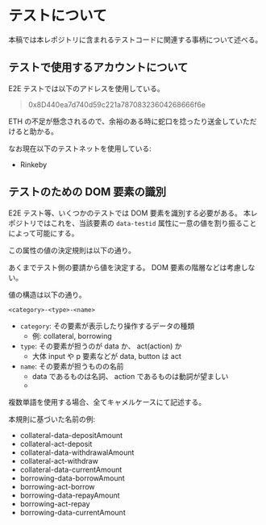 # テストについて

本稿では本レポジトリに含まれるテストコードに関連する事柄について述べる。

## テストで使用するアカウントについて

E2E テストでは以下のアドレスを使用している。

> 0x8D440ea7d740d59c221a78708323604268666f6e

ETH の不足が懸念されるので、余裕のある時に蛇口を捻ったり送金していただけると助かる。

なお現在以下のテストネットを使用している:

- Rinkeby

## テストのための DOM 要素の識別

E2E テスト等、いくつかのテストでは DOM 要素を識別する必要がある。
本レポジトリではこれを、当該要素の `data-testid` 属性に一意の値を割り振ることによって可能にする。

この属性の値の決定規則は以下の通り。

あくまでテスト側の要請から値を決定する。 DOM 要素の階層などは考慮しない。

値の構造は以下の通り。

```
<category>-<type>-<name>
```

- `category`: その要素が表示したり操作するデータの種類
  - 例: collateral, borrowing
- `type`: その要素が担うのが data か、 act(action) か
  - 大体 input や p 要素などが data, button は act
- `name`: その要素が担うものの名前
  - data であるものは名詞、 action であるものは動詞が望ましい
  -

複数単語を使用する場合、全てキャメルケースにて記述する。

本規則に基づいた名前の例:

- collateral-data-depositAmount
- collateral-act-deposit
- collateral-data-withdrawalAmount
- collateral-act-withdraw
- collateral-data-currentAmount
- borrowing-data-borrowAmount
- borrowing-act-borrow
- borrowing-data-repayAmount
- borrowing-act-repay
- borrowing-data-currentAmount
